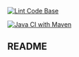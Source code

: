 [![Lint Code Base](https://github.com/super-cow-powers/Sw-Eng-G3-Src/actions/workflows/super-linter.yml/badge.svg?branch=master)](https://github.com/super-cow-powers/Sw-Eng-G3-Src/actions/workflows/super-linter.yml)

[![Java CI with Maven](https://github.com/super-cow-powers/Sw-Eng-G3-Src/actions/workflows/maven_test.yml/badge.svg?branch=master)](https://github.com/super-cow-powers/Sw-Eng-G3-Src/actions/workflows/maven_test.yml)

## README
